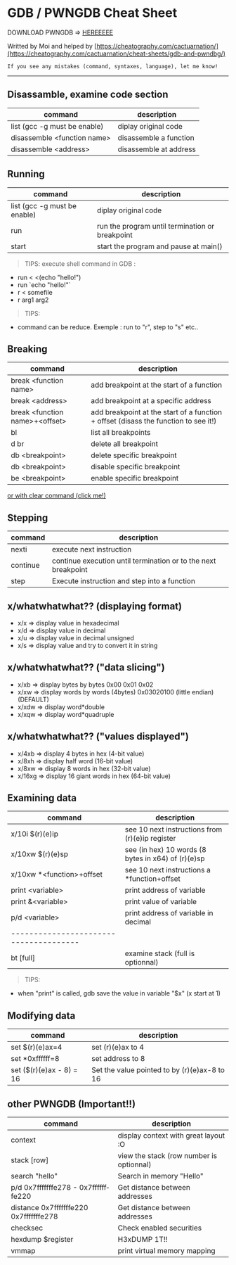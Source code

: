 # GDB / PWNGDB Cheat Sheet

DOWNLOAD <pwndgb>PWNGDB</pwndgb> => [HEREEEEE](https://github.com/pwndbg/pwndbg)

Writted by Moi and helped by [https://cheatography.com/cactuarnation/](https://cheatography.com/cactuarnation/cheat-sheets/gdb-and-pwndbg/)

`
If you see any mistakes (command, syntaxes, language), let me know!
`

<hr/>

## <b>Disassamble, examine code section</b>

| <y>command</y> | <y>description</y> |
| ----------- | ----------- |
| <r>list</r> (gcc -g must be enable) | diplay original code |
| <r>disassemble</r> <v>\<function name\></v> | disassemble a function |
| <r>disassemble</r> <v>\<address\></v> | disassemble at address |

## <b>Running</b>
| <y>command</y> | <y>description</y> |
| ----------- | ----------- |
| <r>list</r> (gcc -g must be enable) | diplay original code |
| <r>run</r> | run the program until termination or breakpoint |
| <r>start</r> | start the program and pause at main() |

> TIPS: execute shell command in GDB :
-   run < <(echo "hello!")
-   run \`echo "hello!"\`
-   r < somefile
-   r arg1 arg2

> TIPS:
-   command can be reduce. Exemple : run to "r", step to "s" etc..

## <b>Breaking</b>

| <y>command</y> | <y>description</y> |
| ----------- | ----------- |
| <r>break</r> <v>\<function name\></v> | add breakpoint at the start of a function |
| <r>break</r> <v>\<address\></v> | add breakpoint at a specific address |
| <r>break</r> <v>\<function name\>+\<offset\></v> |  add breakpoint at the start of a function + offset (disass the function to see it!) |
| <r>bl</r> | list all breakpoints |
| <r>d</r> br| delete all breakpoint |
| <r>db</r> <v>\<breakpoint\></v> | delete specific breakpoint |
| <r>db</r> <v>\<breakpoint\></v> | disable specific breakpoint |
| <r>be</r> <v>\<breakpoint\></v> | enable specific breakpoint |

[or with clear command (click me!)](https://ftp.gnu.org/old-gnu/Manuals/gdb/html_node/gdb_31.html)

## <b>Stepping</b>
| <y>command</y> | <y>description</y> |
| ----------- | ----------- |
| <r>nexti</r> | execute next instruction |
| <r>continue</r> | continue execution until termination or to the next breakpoint |
| <r>step</r> | Execute instru­ction and step into a function |

## x/whatwhatwhat?? (displaying format)
-   x/x => display value in hexadecimal
-   x/d => display value in decimal
-   x/u => display value in decimal unsigned
-   x/s => display value and try to convert it in string

## x/whatwhatwhat?? ("data slicing")
-   x/xb => display bytes by bytes 0x00 0x01 0x02
-   x/xw => display words by words (4bytes) 0x03020100 (little endian) (DEFAULT)
-   x/xdw => display word*double
-   x/xqw => display word*quadruple

## x/whatwhatwhat?? ("values displayed")
-   x/4xb => display 4 bytes in hex (4-bit value)
-   x/8xh => display half word (16-bit value)
-   x/8xw => display 8 words in hex (32-bit value)
-   x/16xg => display 16 giant words in hex (64-bit value)

## <b>Examining data</b>
| <y>command</y> | <y>description</y> |
| ----------- | ----------- |
| <r>x/10i</r> <v>$(r)(e)ip</v> | see 10 next instructions from (r)(e)ip register |
| <r>x/10xw</r> <v>$(r)(e)sp</v> | see (in hex) 10 words (8 bytes in x64) of (r)(e)sp |
| <r>x/10xw</r> <v>*\<function\>+offset</v> | see 10 next instructions a *function+offset |
| <r>print</r> <v>\<variable\></v>  | print address of variable |
| <r>print</r> <v>&\<variable\></v>  | print value of variable |
| <r>p/d</r> <v>\<variable\></v>  | print address of variable in decimal |
| -------------------------------------- |
| <r>bt [full] | examine stack (full is optionnal) |

> TIPS:
-   when "print" is called, gdb save the value in variable "$x" (x start at 1)

## <b>Modifying data</b>
| <y>command</y> | <y>description</y> |
| ----------- | ----------- |
| <r>set</r> <v>$(r)(e)ax=4</v> | set (r)(e)ax to 4|
| <r>set</r> <v>*0xffffff=8</v> | set address to 8 |
| <r>set</r> <v>($(r)(e)ax - 8) = 16</v> | Set the value pointed to by (r)(e)ax-8 to 16 |

## <b>other PWNGDB (Important!!)</b>
| <y>command</y> | <y>description</y> |
| ----------- | ----------- |
| <r>context</r> | display context with great layout :O |
| <r>stack</r> <v>[row]</v> | view the stack (row number is optionnal) |
| <r>search</r> <v>"hello"</v> | Search in memory "Hello" |
| <r>p/d</r> <v>0x7fff­fff­fe278 - 0x7fff­fff­fe220</v>| Get distance between addresses |
| <r>distance</r> <v>0x7fff­fff­fe220 0x7fff­fff­fe278</v> | Get distance between addresses |
| <r>checksec</r> | Check enabled securities |
| <r>hexdump</r> <v>$register</v> | H3xDUMP 1T!! |
| <r>vmmap</r> | print virtual memory mapping |


